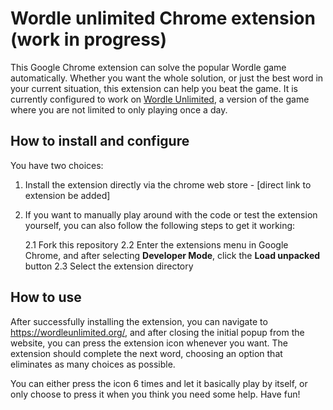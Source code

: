 # Wordle unlimited Chrome extension (work in progress)

This Google Chrome extension can solve the popular Wordle game automatically. Whether you want the whole solution, or just the best word in your current situation, this extension can help you beat the game. It is currently configured to work on [Wordle Unlimited](https://wordleunlimited.org/), a version of the game where you are not limited to only playing once a day.

## How to install and configure
You have two choices: 
1. Install the extension directly via the chrome web store - [direct link to extension be added] 

2. If you want to manually play around with the code or test the extension yourself, you can also follow the following steps to get it working: 
    
    2.1 Fork this repository
    2.2 Enter the extensions menu in Google Chrome, and after selecting **Developer Mode**, click the **Load unpacked** button 
    2.3 Select the extension directory

## How to use
After successfully installing the extension, you can navigate to https://wordleunlimited.org/, and after closing the initial popup from the website, you can press the extension icon whenever you want. The extension should complete the next word, choosing an option that eliminates as many choices as possible. 

You can either press the icon 6 times and let it basically play by itself, or only choose to press it when you think you need some help. Have fun!
